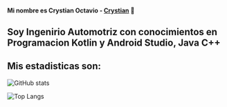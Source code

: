#### Mi nombre es Crystian Octavio - [Crystian](https://www.linkedin.com/in/crystian-octavio-hern%C3%A1ndez-l%C3%B3pez-056994214/) 👋

## Soy Ingenirio Automotriz con conocimientos en Programacion Kotlin y Android Studio, Java C++

## Mis estadisticas son:

![GitHub stats](https://github-readme-stats.vercel.app/api?username=reisenhead&show_icons=true&theme=nord)


![Top Langs](https://github-readme-stats.vercel.app/api/top-langs/?username=reisenhead&show_icons=true&theme=nord)  


